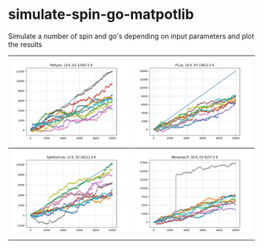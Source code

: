 # simulate-spin-go-matpotlib
Simulate a number of spin and go's depending on input parameters and plot the results




|<img src="sample_party_es.jpeg">|<img src="sample_PS_es.jpeg">|
|-|-|
<img src="sample_sportium_es.jpeg"> | <img src="sample_wina_fr.jpeg">
